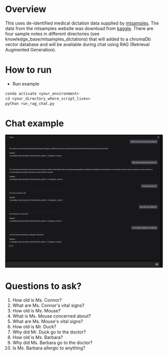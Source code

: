 # Overview

This uses de-identified medical dictation data supplied by [mtsamples](https://mtsamples.com). The data from the mtsamples
website was download from [kaggle](https://www.kaggle.com/datasets/tboyle10/medicaltranscriptions). There are four 
sample notes in different directories (see knowledge_base/mtsamples_dictations) that will added to a chromaDb 
vector database and will be available during chat using RAG (Retrieval Augmented Generation).

# How to run

- Run example

```shell
conda activate <your_environment>
cd <your_directory_where_script_lives>
python run_rag_chat.py
```

# Chat example

![Chat Example](img.png)

# Questions to ask?

1) How old is Ms. Connor?
2) What are Ms. Connor's vital signs?
3) How old is Ms. Mouse?
4) What is Ms. Mouse concerned about?
5) What are Ms. Mouse's vital signs?
6) How old is Mr. Duck?
7) Why did Mr. Duck go to the doctor?
8) How old is Ms. Barbara? 
9) Why did Ms. Barbara go to the doctor?
10) Is Ms. Barbara allergic to anything?




